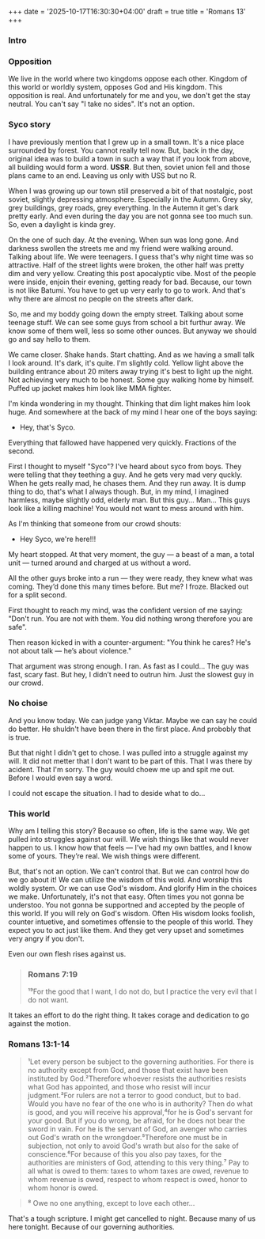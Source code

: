 +++
date = '2025-10-17T16:30:30+04:00'
draft = true
title = 'Romans 13'
+++


### Intro
<!--TODO: write an intro -->


### Opposition
We live in the world where two kingdoms oppose each other. Kingdom of this world or worldly system, opposes God and His kingdom. This opposition is real. And unfortunately for me and you, we don't get the stay neutral. You can't say "I take no sides". It's not an option.

### Syco story
I have previously mention that I grew up in a small town. It's a nice place surrounded by forest. You cannot really tell now. But, back in the day, original idea was to build a town in such a way that if you look from above, all building would form a word. **USSR**. But then, soviet union fell and those plans came to an end. Leaving us only with USS but no R.

When I was growing up our town still preserved a bit of that nostalgic, post soviet, slightly depressing atmosphere. Especially in the Autumn. Grey sky, grey buildings, grey roads, grey everything. In the Autemn it get's dark pretty early. And even during the day you are not gonna see too much sun. So, even a daylight is kinda grey.

On the one of such day. At the evening. When sun was long gone. And darkness swollen the streets me and my friend were walking around. Talking about life. We were teenagers. I guess that's why night time was so attractive. Half of the street lights were broken, the other half was pretty dim and very yellow. Creating this post apocalyptic vibe. Most of the people were inside, enjoin their evening, getting ready for bad. Because, our town is not like Batumi. You have to get up very early to go to work. And that's why there are almost no people on the streets after dark. 

So, me and my boddy going down the empty street. Talking about some teenage stuff. We can see some guys from school a bit furthur away. We know some of them well, less so some other ounces. But anyway we should go and say hello to them.

We came closer. Shake hands. Start chatting. And as we having a small talk I look around. It's dark, it's quite. I'm slightly cold. Yellow light above the building entrance about 20 miters away trying it's best to light up the night. Not achieving very much to be honest. Some guy walking home by himself. Puffed up jacket makes him look like MMA fighter.

I'm kinda wondering in my thought. Thinking that dim light makes him look huge. And somewhere at the back of my mind I hear one of the boys saying:

- Hey, that's Syco.

Everything that fallowed have happened very quickly. Fractions of the second.

First I thought to myself "Syco"? I've heard about syco from boys. They were telling that they teething a guy. And he gets very mad very quckly. When he gets really mad, he chases them. And they run away. It is dump thing to do, that's what I always though. But, in my mind, I imagined harmless, maybe slightly odd, elderly man. But this guy... Man... This guys look like a killing machine! You would not want to mess around with him.

As I'm thinking that someone from our crowd shouts:
- Hey Syco, we're here!!!

My heart stopped. At that very moment, the guy — a beast of a man, a total unit — turned around and charged at us without a word.

All the other guys broke into a run — they were ready, they knew what was coming. They’d done this many times before. But me? I froze. Blacked out for a split second.

First thought to reach my mind, was the confident version of me saying: "Don't run. You are not with them. You did nothing wrong therefore you are safe".

Then reason kicked in with a counter-argument: "You think he cares? He's not about talk — he’s about violence."

That argument was strong enough. I ran. As fast as I could... The guy was fast, scary fast. But hey, I didn’t need to outrun him. Just the slowest guy in our crowd.

### No choise
And you know today. We can judge yang Viktar. Maybe we can say he could do better. He shuldn't have been there in the first place. And probobly that is true.

But that night I didn't get to chose. I was pulled into a struggle against my will. It did not metter that I don't want to be part of this. That I was there by acident. That I'm sorry. The guy would choew me up and spit me out. Before I would even say a word.

I could not escape the situation. I had to deside what to do...

### This world
Why am I telling this story? Because so often, life is the same way. We get pulled into struggles against our will. We wish things like that would never happen to us. I know how that feels — I’ve had my own battles, and I know some of yours. They’re real. We wish things were different.

But, that's not an option. We can't control that. But we can control how do we go about it! We can utilize the wisdom of this wold. And worship this woldly system. Or we can use God's wisdom. And glorify Him in the choices we make. Unfortunately, it's not that easy. Often times you not gonna be understoo. You not gonna be supportned and accepted by the people of this world. If you will rely on God's wisdom. Often His wisdom looks foolish, counter intuetive, and sometimes offensie to the people of this world. They expect you to act just like them. And they get very upset and sometimes very angry if you don't. 

Even our own flesh rises against us.

> ### Romans 7:19
> ¹⁹For the good that I want, I do not do, but I practice the very evil that I do not want.

It takes an effort to do the right thing. It takes corage and dedication to go against the motion. 

### Romans 13:1-14
> ¹Let every person be subject to the governing authorities. For there is no authority except from God, and those that exist have been instituted by God.²Therefore whoever resists the authorities resists what God has appointed, and those who resist will incur judgment.³For rulers are not a terror to good conduct, but to bad. Would you have no fear of the one who is in authority? Then do what is good, and you will receive his approval,⁴for he is God's servant for your good. But if you do wrong, be afraid, for he does not bear the sword in vain. For he is the servant of God, an avenger who carries out God's wrath on the wrongdoer.⁵Therefore one must be in subjection, not only to avoid God's wrath but also for the sake of conscience.⁶For because of this you also pay taxes, for the authorities are ministers of God, attending to this very thing.⁷ Pay to all what is owed to them: taxes to whom taxes are owed, revenue to whom revenue is owed, respect to whom respect is owed, honor to whom honor is owed.

> ⁸ Owe no one anything, except to love each other...

That's a tough scripture. I might get cancelled to night. Because many of us here tonight. Because of our governing authorities.
